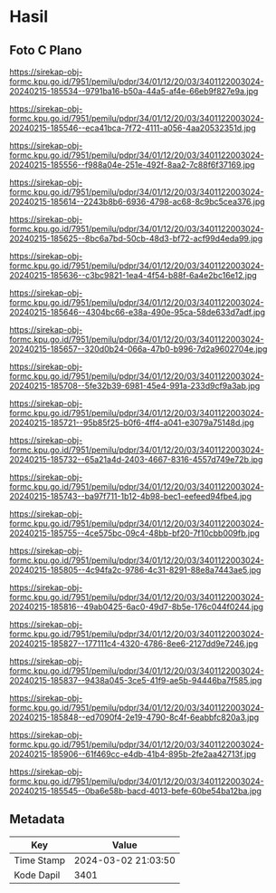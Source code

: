 # Hasil

## Foto C Plano

https://sirekap-obj-formc.kpu.go.id/7951/pemilu/pdpr/34/01/12/20/03/3401122003024-20240215-185534--9791ba16-b50a-44a5-af4e-66eb9f827e9a.jpg

https://sirekap-obj-formc.kpu.go.id/7951/pemilu/pdpr/34/01/12/20/03/3401122003024-20240215-185546--eca41bca-7f72-4111-a056-4aa20532351d.jpg

https://sirekap-obj-formc.kpu.go.id/7951/pemilu/pdpr/34/01/12/20/03/3401122003024-20240215-185556--f988a04e-251e-492f-8aa2-7c88f6f37169.jpg

https://sirekap-obj-formc.kpu.go.id/7951/pemilu/pdpr/34/01/12/20/03/3401122003024-20240215-185614--2243b8b6-6936-4798-ac68-8c9bc5cea376.jpg

https://sirekap-obj-formc.kpu.go.id/7951/pemilu/pdpr/34/01/12/20/03/3401122003024-20240215-185625--8bc6a7bd-50cb-48d3-bf72-acf99d4eda99.jpg

https://sirekap-obj-formc.kpu.go.id/7951/pemilu/pdpr/34/01/12/20/03/3401122003024-20240215-185636--c3bc9821-1ea4-4f54-b88f-6a4e2bc16e12.jpg

https://sirekap-obj-formc.kpu.go.id/7951/pemilu/pdpr/34/01/12/20/03/3401122003024-20240215-185646--4304bc66-e38a-490e-95ca-58de633d7adf.jpg

https://sirekap-obj-formc.kpu.go.id/7951/pemilu/pdpr/34/01/12/20/03/3401122003024-20240215-185657--320d0b24-066a-47b0-b996-7d2a9602704e.jpg

https://sirekap-obj-formc.kpu.go.id/7951/pemilu/pdpr/34/01/12/20/03/3401122003024-20240215-185708--5fe32b39-6981-45e4-991a-233d9cf9a3ab.jpg

https://sirekap-obj-formc.kpu.go.id/7951/pemilu/pdpr/34/01/12/20/03/3401122003024-20240215-185721--95b85f25-b0f6-4ff4-a041-e3079a75148d.jpg

https://sirekap-obj-formc.kpu.go.id/7951/pemilu/pdpr/34/01/12/20/03/3401122003024-20240215-185732--65a21a4d-2403-4667-8316-4557d749e72b.jpg

https://sirekap-obj-formc.kpu.go.id/7951/pemilu/pdpr/34/01/12/20/03/3401122003024-20240215-185743--ba97f711-1b12-4b98-bec1-eefeed94fbe4.jpg

https://sirekap-obj-formc.kpu.go.id/7951/pemilu/pdpr/34/01/12/20/03/3401122003024-20240215-185755--4ce575bc-09c4-48bb-bf20-7f10cbb009fb.jpg

https://sirekap-obj-formc.kpu.go.id/7951/pemilu/pdpr/34/01/12/20/03/3401122003024-20240215-185805--4c94fa2c-9786-4c31-8291-88e8a7443ae5.jpg

https://sirekap-obj-formc.kpu.go.id/7951/pemilu/pdpr/34/01/12/20/03/3401122003024-20240215-185816--49ab0425-6ac0-49d7-8b5e-176c044f0244.jpg

https://sirekap-obj-formc.kpu.go.id/7951/pemilu/pdpr/34/01/12/20/03/3401122003024-20240215-185827--177111c4-4320-4786-8ee6-2127dd9e7246.jpg

https://sirekap-obj-formc.kpu.go.id/7951/pemilu/pdpr/34/01/12/20/03/3401122003024-20240215-185837--9438a045-3ce5-41f9-ae5b-94446ba7f585.jpg

https://sirekap-obj-formc.kpu.go.id/7951/pemilu/pdpr/34/01/12/20/03/3401122003024-20240215-185848--ed7090f4-2e19-4790-8c4f-6eabbfc820a3.jpg

https://sirekap-obj-formc.kpu.go.id/7951/pemilu/pdpr/34/01/12/20/03/3401122003024-20240215-185906--61f469cc-e4db-41b4-895b-2fe2aa42713f.jpg

https://sirekap-obj-formc.kpu.go.id/7951/pemilu/pdpr/34/01/12/20/03/3401122003024-20240215-185545--0ba6e58b-bacd-4013-befe-60be54ba12ba.jpg


## Metadata

| Key        | Value               |
| ---------- | ------------------- |
| Time Stamp | 2024-03-02 21:03:50 |
| Kode Dapil | 3401                |



